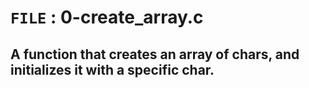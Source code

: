 # `FILE` : 0-create_array.c 
## A function that creates an array of chars, and initializes it with a specific char.
